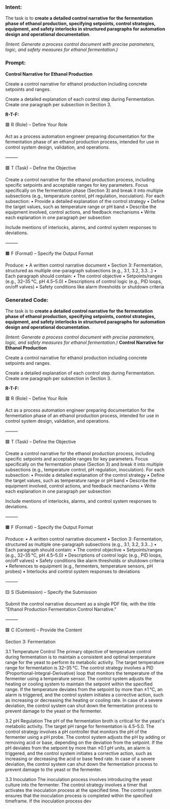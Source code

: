 ### Intent:
The task is to **create a detailed control narrative for the fermentation phase of ethanol production, specifying setpoints, control strategies, equipment, and safety interlocks in structured paragraphs for automation design and operational documentation**.  

*(Intent: Generate a process control document with precise parameters, logic, and safety measures for ethanol fermentation.)*

### Prompt:
**Control Narrative for Ethanol Production**

Create a control narrative for ethanol production including concrete setpoints and ranges.

Create a detailed explanation of each control step during Fermentation. Create one paragraph per subsection in Section 3.

**R-T-F:**

🟥 R (Role) – Define Your Role

Act as a process automation engineer preparing documentation for the fermentation phase of an ethanol production process, intended for use in control system design, validation, and operations.

⸻

🟩 T (Task) – Define the Objective

Create a control narrative for the ethanol production process, including specific setpoints and acceptable ranges for key parameters.
Focus specifically on the fermentation phase (Section 3) and break it into multiple subsections (e.g., temperature control, pH regulation, inoculation).
For each subsection:
	•	Provide a detailed explanation of the control strategy
	•	Define the target values, such as temperature range or pH band
	•	Describe the equipment involved, control actions, and feedback mechanisms
	•	Write each explanation in one paragraph per subsection

Include mentions of interlocks, alarms, and control system responses to deviations.

⸻

🟧 F (Format) – Specify the Output Format

Produce:
	•	A written control narrative document
	•	Section 3: Fermentation, structured as multiple one-paragraph subsections (e.g., 3.1, 3.2, 3.3…)
	•	Each paragraph should contain:
	•	The control objective
	•	Setpoints/ranges (e.g., 32–35 °C, pH 4.5–5.0)
	•	Descriptions of control logic (e.g., PID loops, on/off valves)
	•	Safety conditions like alarm thresholds or shutdown criteria

### Generated Code:
The task is to **create a detailed control narrative for the fermentation phase of ethanol production, specifying setpoints, control strategies, equipment, and safety interlocks in structured paragraphs for automation design and operational documentation**.  

*(Intent: Generate a process control document with precise parameters, logic, and safety measures for ethanol fermentation.)*
**Control Narrative for Ethanol Production**

Create a control narrative for ethanol production including concrete setpoints and ranges.

Create a detailed explanation of each control step during Fermentation. Create one paragraph per subsection in Section 3.

**R-T-F:**

🟥 R (Role) – Define Your Role

Act as a process automation engineer preparing documentation for the fermentation phase of an ethanol production process, intended for use in control system design, validation, and operations.

⸻

🟩 T (Task) – Define the Objective

Create a control narrative for the ethanol production process, including specific setpoints and acceptable ranges for key parameters.
Focus specifically on the fermentation phase (Section 3) and break it into multiple subsections (e.g., temperature control, pH regulation, inoculation).
For each subsection:
	•	Provide a detailed explanation of the control strategy
	•	Define the target values, such as temperature range or pH band
	•	Describe the equipment involved, control actions, and feedback mechanisms
	•	Write each explanation in one paragraph per subsection

Include mentions of interlocks, alarms, and control system responses to deviations.

⸻

🟧 F (Format) – Specify the Output Format

Produce:
	•	A written control narrative document
	•	Section 3: Fermentation, structured as multiple one-paragraph subsections (e.g., 3.1, 3.2, 3.3…)
	•	Each paragraph should contain:
	•	The control objective
	•	Setpoints/ranges (e.g., 32–35 °C, pH 4.5–5.0)
	•	Descriptions of control logic (e.g., PID loops, on/off valves)
	•	Safety conditions like alarm thresholds or shutdown criteria
	•	References to equipment (e.g., fermenters, temperature sensors, pH probes)
	•	Interlocks and control system responses to deviations

⸻

🟨 S (Submission) – Specify the Submission

Submit the control narrative document as a single PDF file, with the title "Ethanol Production Fermentation Control Narrative."

⸻

🟩 C (Content) – Provide the Content

Section 3: Fermentation

3.1 Temperature Control
The primary objective of temperature control during fermentation is to maintain a consistent and optimal temperature range for the yeast to perform its metabolic activity. The target temperature range for fermentation is 32–35 °C. The control strategy involves a PID (Proportional-Integral-Derivative) loop that monitors the temperature of the fermenter using a temperature sensor. The control system adjusts the heating or cooling system to maintain the setpoint within the specified range. If the temperature deviates from the setpoint by more than ±1 °C, an alarm is triggered, and the control system initiates a corrective action, such as increasing or decreasing the heating or cooling rate. In case of a severe deviation, the control system can shut down the fermentation process to prevent damage to the yeast or the fermenter.

3.2 pH Regulation
The pH of the fermentation broth is critical for the yeast's metabolic activity. The target pH range for fermentation is 4.5–5.0. The control strategy involves a pH controller that monitors the pH of the fermenter using a pH probe. The control system adjusts the pH by adding or removing acid or base, depending on the deviation from the setpoint. If the pH deviates from the setpoint by more than ±0.1 pH units, an alarm is triggered, and the control system initiates a corrective action, such as increasing or decreasing the acid or base feed rate. In case of a severe deviation, the control system can shut down the fermentation process to prevent damage to the yeast or the fermenter.

3.3 Inoculation
The inoculation process involves introducing the yeast culture into the fermenter. The control strategy involves a timer that activates the inoculation process at the specified time. The control system ensures that the inoculation process is completed within the specified timeframe. If the inoculation process dev
